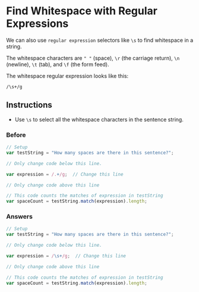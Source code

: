 # Find Whitespace with Regular Expressions

We can also use `regular expression` selectors like `\s` to find
whitespace in a string.

The whitespace characters are `" "` (space), `\r` (the carriage return),
`\n` (newline), `\t` (tab), and `\f` (the form feed).

The whitespace regular expression looks like this:

`/\s+/g`

## Instructions
 - Use `\s` to select all the whitespace characters in the sentence string.

### Before

```javascript
// Setup
var testString = "How many spaces are there in this sentence?";

// Only change code below this line.

var expression = /.+/g;  // Change this line

// Only change code above this line

// This code counts the matches of expression in testString
var spaceCount = testString.match(expression).length;
```

### Answers

```javascript
// Setup
var testString = "How many spaces are there in this sentence?";

// Only change code below this line.

var expression = /\s+/g;  // Change this line

// Only change code above this line

// This code counts the matches of expression in testString
var spaceCount = testString.match(expression).length;
```
